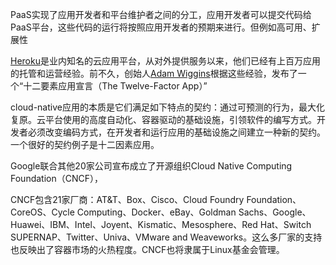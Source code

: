 PaaS实现了应用开发者和平台维护者之间的分工，应用开发者可以提交代码给PaaS平台，这些代码的运行将按照应用开发者的预期来进行。但例如高可用、扩展性

[Heroku](http://www.heroku.com/)是业内知名的云应用平台，从对外提供服务以来，他们已经有上百万应用的托管和运营经验。前不久，创始人[Adam Wiggins](https://github.com/adamwiggins/)根据这些经验，发布了一个“十二要素应用宣言（The Twelve-Factor App）”

cloud-native应用的本质是它们满足如下特点的契约：通过可预测的行为，最大化复原。云平台使用的高度自动化、容器驱动的基础设施，引领软件的编写方式。开发者必须改变编码方式，在开发者和运行应用的基础设施之间建立一种新的契约。一个很好的契约例子是十二因素应用。

Google联合其他20家公司宣布成立了开源组织Cloud Native Computing Foundation（CNCF），

CNCF包含21家厂商：AT&T、Box、Cisco、Cloud Foundry Foundation、CoreOS、Cycle Computing、Docker、eBay、Goldman Sachs、Google、Huawei、IBM、Intel、Joyent、Kismatic、Mesosphere、Red Hat、Switch SUPERNAP、Twitter、Univa、VMware and Weaveworks。这么多厂家的支持也反映出了容器市场的火热程度。CNCF也将隶属于Linux基金会管理。

